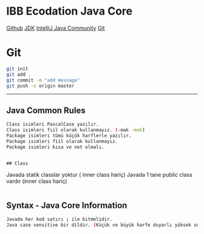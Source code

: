 # IBB Ecodation Java Core
[Github](https://github.com/Cansusekerci/ibb_ecodation_javacore.git)
[JDK](https://www.oracle.com/tr/java/technologies/downloads/)
[IntelliJ Java Community](https://www.jetbrains.com/idea/download/?section=windows)
[Git](https://git-scm.com/downloads)

# Git
```sh
git init 
git add .
git commit -m "add message"
git push -u origin master

```
---

## Java Common Rules 
```sh
Class isimleri PascalCase yazılır.
Class isimleri fiil olarak kullanmayız. (-mak -mek)
Package isimleri tümü küçük harflerle yazılır.
Package isimleri fiil olarak kullanmayız.
Package isimleri kısa ve net olmalı.
```
```

## Class
```
Javada statik classlar yoktur ( inner class hariç)
Javada 1 tane public class vardır (inner class hariç)
```
```

## Syntax - Java Core Information
```sh
Javada her kod satırı ; ile bitmelidir.
Java case sensitive bir dildir. (Küçük ve büyük harfe duyarlı yüksek seviyeli bir dildir.)
```
```